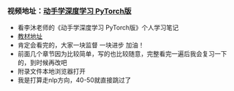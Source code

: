 ### 视频地址：[动手学深度学习 PyTorch版](https://space.bilibili.com/1567748478/channel/seriesdetail?sid=358497)
- 看李沐老师的《动手学深度学习 PyTorch版》个人学习笔记
- [教材地址](https://zh-v2.d2l.ai/)
- 肯定会看完的，大家一块监督 一块进步 加油！
- 前面几个章节因为比较简单，写的也比较随意，完整看完一遍后我会复习一下的，到时候再改吧
- 附录文件本地浏览器打开
- 我是打算走nlp方向，40-50就直接跳过了